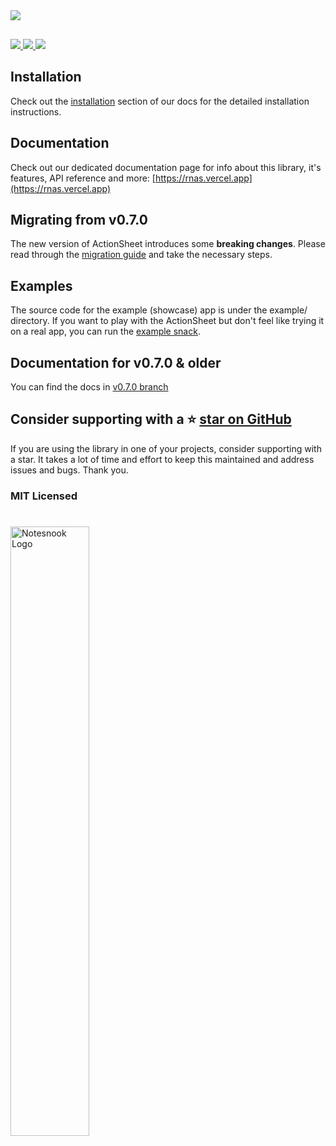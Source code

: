 <img src="https://raw.githubusercontent.com/ammarahm-ed/react-native-actions-sheet/master/assets/graphic.png"/>

<div
style="width:100%;margin-top:30px;">

<a href="https://github.com/ammarahm-ed/react-native-actions-sheet/pulls"
target="_blank">
<img  src="https://img.shields.io/badge/PRs-welcome-green?color=blue&style=flat-square"/>
</a><a href="https://www.npmjs.com/package/react-native-actions-sheet"
target="_blank">
<img src="https://img.shields.io/npm/v/react-native-actions-sheet?color=orange&style=flat-square"/>
</a><a href="https://www.npmjs.com/package/react-native-actions-sheet" target="_blank">
<img  src="https://img.shields.io/npm/dt/react-native-actions-sheet?color=darkgreen&style=flat-square"/>
</a>

</div>

## Installation

Check out the [installation](https://rnas.vercel.app/installation) section of our docs for the detailed installation instructions.

## Documentation

Check out our dedicated documentation page for info about this library, it's features, API reference and more: [https://rnas.vercel.app](https://rnas.vercel.app)

## Migrating from v0.7.0

The new version of ActionSheet introduces some **breaking changes**. Please read through the [migration guide](https://rnas.vercel.app/guides/migrate) and take the necessary steps.

## Examples

The source code for the example (showcase) app is under the example/ directory. If you want to play with the ActionSheet but don't feel like trying it on a real app, you can run the [example snack](https://snack.expo.dev/@ammarahmed/github.com-ammarahm-ed-react-native-actions-sheet:expo-example).

## Documentation for v0.7.0 & older

You can find the docs in [v0.7.0 branch](https://github.com/ammarahm-ed/react-native-actions-sheet/tree/v0.7.0)

## Consider supporting with a ⭐️ [star on GitHub](https://github.com/ammarahm-ed/react-native-actions-sheet/)

If you are using the library in one of your projects, consider supporting with a star. It takes a lot of time and effort to keep this maintained and address issues and bugs. Thank you.

### MIT Licensed

#

<a href="https://notesnook.com" target="_blank">
<img style="align:center; " src="https://i.imgur.com/EMIqXNc.jpg" href="https://notesnook.com" alt="Notesnook Logo" width="50%" />
</a>
